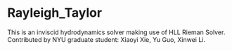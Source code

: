 Rayleigh_Taylor
===============
This is an inviscid hydrodynamics solver making use of HLL Rieman Solver. 
Contributed by NYU graduate student:
Xiaoyi Xie, Yu Guo, Xinwei Li.
